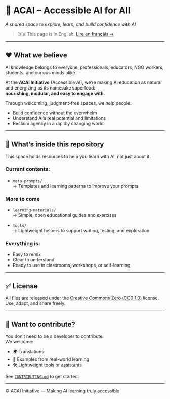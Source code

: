 # 🌱 ACAI – Accessible AI for All  
*A shared space to explore, learn, and build confidence with AI*

> 🇬🇧 This page is in English. [Lire en français →](README.fr.md)

---

## ❤️ What we believe

AI knowledge belongs to everyone, professionals, educators, NGO workers, students, and curious minds alike.

At the **ACAI Initiative** (Accessible AI), we’re making AI education as natural and energizing as its namesake superfood:  
**nourishing, modular, and easy to engage with**.

Through welcoming, judgment-free spaces, we help people:
- Build confidence without the overwhelm  
- Understand AI’s real potential and limitations  
- Reclaim agency in a rapidly changing world

---

## 🌟 What’s inside this repository

This space holds resources to help you learn with AI, not just about it.

### Current contents:

- `meta-prompts/`  
  → Templates and learning patterns to improve your prompts

### More to come

- `learning-materials/`  
  → Simple, open educational guides and exercises

- `tools/`  
  → Lightweight helpers to support writing, testing, and exploration

### Everything is:
- Easy to remix  
- Clear to understand  
- Ready to use in classrooms, workshops, or self-learning

---

## ✅ License

All files are released under the [Creative Commons Zero (CC0 1.0)](https://creativecommons.org/publicdomain/zero/1.0/) license.  
Use, adapt, and share freely.

---

## 🤝 Want to contribute?

You don’t need to be a developer to contribute.  
We welcome:
- 🌍 Translations  
- 🎒 Examples from real-world learning  
- 🛠️ Lightweight tools or assistants

See [`CONTRIBUTING.md`](CONTRIBUTING.md) to get started.

---

© ACAI Initiative — Making AI learning truly accessible

